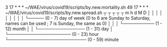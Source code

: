 3 17 * * * ~/WAE/virus/covid19/scripts/by.new.mortality.sh
49 17 * * * ~/WAE/virus/covid19/scripts/by.new.spread.sh
 ┬ ┬ ┬ ┬ ┬
 m h d M D
 │ │ │ │ │
 │ │ │ │ └───── (0 - 7) day of week (0 to 6 are Sunday to Saturday, names can be used ; 7 is Sunday, the same as 0)
 │ │ │ └────────── (1 - 12) month 
 │ │ └─────────────── (1 - 31) day
 │ └──────────────────── (0 - 23) hour 
 └───────────────────────── (0 - 59) minute 
